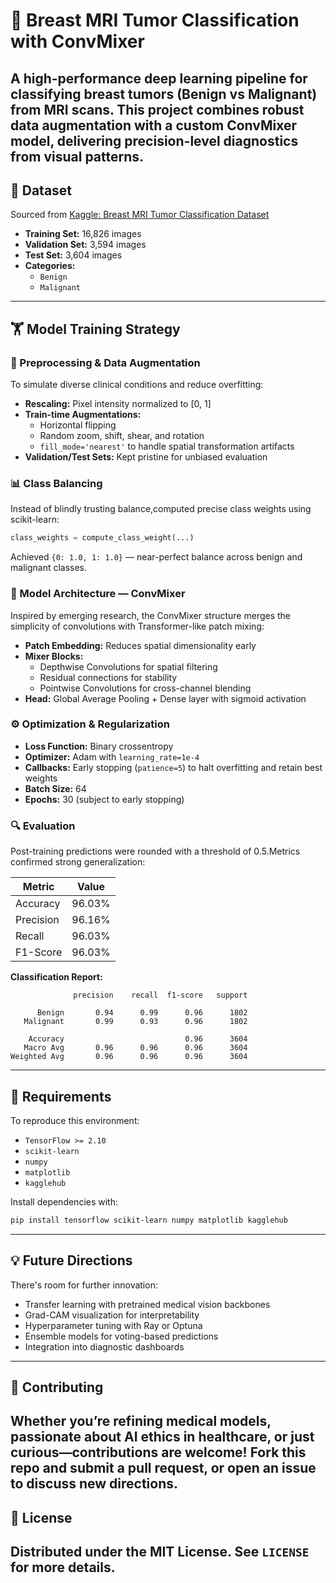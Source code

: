 
# 🧠 Breast MRI Tumor Classification with ConvMixer
A high-performance deep learning pipeline for classifying breast tumors (Benign vs Malignant) from MRI scans. This project combines robust data augmentation with a custom ConvMixer model, delivering precision-level diagnostics from visual patterns.
---

## 📂 Dataset

Sourced from [Kaggle: Breast MRI Tumor Classification Dataset](https://www.kaggle.com/datasets/abenjelloun/breast-mri-tumor-classification-dataset)

- **Training Set:** 16,826 images  
- **Validation Set:** 3,594 images  
- **Test Set:** 3,604 images  
- **Categories:**  
  - `Benign`  
  - `Malignant`

---

## 🏋️ Model Training Strategy

### 🔧 Preprocessing & Data Augmentation

To simulate diverse clinical conditions and reduce overfitting:

- **Rescaling:** Pixel intensity normalized to [0, 1]  
- **Train-time Augmentations:**
  - Horizontal flipping
  - Random zoom, shift, shear, and rotation
  - `fill_mode='nearest'` to handle spatial transformation artifacts
- **Validation/Test Sets:** Kept pristine for unbiased evaluation

### 📊 Class Balancing
Instead of blindly trusting balance,computed precise class weights using scikit-learn:
```python
class_weights = compute_class_weight(...)
```
Achieved `{0: 1.0, 1: 1.0}` — near-perfect balance across benign and malignant classes.

### 🧠 Model Architecture — ConvMixer

Inspired by emerging research, the ConvMixer structure merges the simplicity of convolutions with Transformer-like patch mixing:

- **Patch Embedding:** Reduces spatial dimensionality early
- **Mixer Blocks:**
  - Depthwise Convolutions for spatial filtering
  - Residual connections for stability
  - Pointwise Convolutions for cross-channel blending
- **Head:** Global Average Pooling + Dense layer with sigmoid activation

### ⚙️ Optimization & Regularization

- **Loss Function:** Binary crossentropy  
- **Optimizer:** Adam with `learning_rate=1e-4`  
- **Callbacks:** Early stopping (`patience=5`) to halt overfitting and retain best weights  
- **Batch Size:** 64  
- **Epochs:** 30 (subject to early stopping)

### 🔍 Evaluation

Post-training predictions were rounded with a threshold of 0.5.Metrics confirmed strong generalization:

| Metric       | Value    |
|--------------|----------|
| Accuracy     | 96.03%   |
| Precision    | 96.16%   |
| Recall       | 96.03%   |
| F1-Score     | 96.03%   |

**Classification Report:**

```
              precision    recall  f1-score   support

      Benign       0.94      0.99      0.96      1802
   Malignant       0.99      0.93      0.96      1802

    Accuracy                           0.96      3604
   Macro Avg       0.96      0.96      0.96      3604
Weighted Avg       0.96      0.96      0.96      3604
```

---

## 🧰 Requirements

To reproduce this environment:

- `TensorFlow >= 2.10`  
- `scikit-learn`  
- `numpy`  
- `matplotlib`  
- `kagglehub`

Install dependencies with:
```bash
pip install tensorflow scikit-learn numpy matplotlib kagglehub
```
---


## 💡 Future Directions
There's room for further innovation:
- Transfer learning with pretrained medical vision backbones  
- Grad-CAM visualization for interpretability  
- Hyperparameter tuning with Ray or Optuna  
- Ensemble models for voting-based predictions  
- Integration into diagnostic dashboards
---

## 🤝 Contributing
Whether you’re refining medical models, passionate about AI ethics in healthcare, or just curious—contributions are welcome! Fork this repo and submit a pull request, or open an issue to discuss new directions.
---

## 📜 License
Distributed under the MIT License. See `LICENSE` for more details.
---
